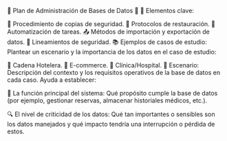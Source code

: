 🌟 Plan de Administración de Bases de Datos 🌟
🔧 Elementos clave:

💾 Procedimiento de copias de seguridad.
🔄 Protocolos de restauración.
🤖 Automatización de tareas.
📤 Métodos de importación y exportación de datos.
🔐 Lineamientos de seguridad.
📚 Ejemplos de casos de estudio:
Plantear un escenario y la importancia de los datos en el caso de estudio:

🏨 Cadena Hotelera.
🛒 E-commerce.
🏥 Clínica/Hospital.
📌 Escenario:
Descripción del contexto y los requisitos operativos de la base de datos en cada caso. Ayuda a establecer:

🎯 La función principal del sistema:
Qué propósito cumple la base de datos (por ejemplo, gestionar reservas, almacenar historiales médicos, etc.).

🔍 El nivel de criticidad de los datos:
Qué tan importantes o sensibles son los datos manejados y qué impacto tendría una interrupción o pérdida de estos.
